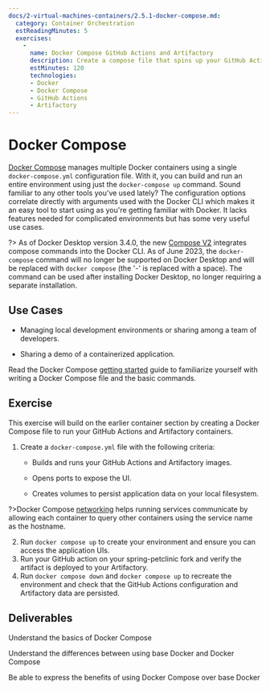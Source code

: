 ```yaml
---
docs/2-virtual-machines-containers/2.5.1-docker-compose.md:
  category: Container Orchestration
  estReadingMinutes: 5
  exercises:
    -
      name: Docker Compose GitHub Actions and Artifactory
      description: Create a compose file that spins up your GitHub Actions and Artifactory containers, exposing ports, and using volumes for persistent storage
      estMinutes: 120
      technologies:
      - Docker
      - Docker Compose
      - GitHub Actions
      - Artifactory
---
```


# Docker Compose

[Docker Compose](https://docs.docker.com/compose/) manages multiple Docker containers using a single `docker-compose.yml` configuration file. With it, you can build and run an entire environment using just the `docker-compose up` command. Sound familiar to any other tools you've used lately? The configuration options correlate directly with arguments used with the Docker CLI which makes it an easy tool to start using as you're getting familiar with Docker. It lacks features needed for complicated environments but has some very useful use cases.

?> As of Docker Desktop version 3.4.0, the new [Compose V2](https://docs.docker.com/compose/cli-command/) integrates compose commands into the Docker CLI. As of June 2023, the `docker-compose` command will no longer be supported on Docker Desktop and will be replaced with `docker compose` (the '-' is replaced with a space). The command can be used after installing Docker Desktop, no longer requiring a separate installation.

## Use Cases

- Managing local development environments or sharing among a team of developers.

- Sharing a demo of a containerized application.

Read the Docker Compose [getting started](https://docs.docker.com/compose/gettingstarted/) guide to familiarize yourself with writing a Docker Compose file and the basic commands.

## Exercise

This exercise will build on the earlier container section by creating a Docker Compose file to run your GitHub Actions and Artifactory containers.

1. Create a `docker-compose.yml` file with the following criteria:

    - Builds and runs your GitHub Actions and Artifactory images.

    - Opens ports to expose the UI.

    - Creates volumes to persist application data on your local filesystem.

?>Docker Compose [networking](https://docs.docker.com/compose/networking/) helps running services communicate by allowing each container to query other containers using the service name as the hostname.

2. Run `docker compose up` to create your environment and ensure you can access the application UIs.
3. Run your GitHub action on your spring-petclinic fork and verify the artifact is deployed to your Artifactory.
4. Run `docker compose down` and `docker compose up` to recreate the environment and check that the GitHub Actions configuration and Artifactory data are persisted.

## Deliverables

Understand the basics of Docker Compose

Understand the differences between using base Docker and Docker Compose

Be able to express the benefits of using Docker Compose over base Docker
